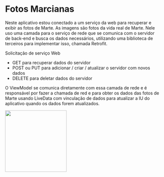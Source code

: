 # Fotos Marcianas 
Neste aplicativo estou conectado a um serviço da web para recuperar e exibir as fotos de Marte. 
As imagens são fotos da vida real de Marte.
Nele uso uma camada para o serviço de rede que se comunica com o servidor de back-end e busca os dados necessários, 
utilizando uma biblioteca de terceiros para implementar isso, chamada Retrofit. 

Solicitação de serviço Web 
- GET para recuperar dados do servidor 
- POST ou PUT para adicionar / criar / atualizar o servidor com novos dados 
- DELETE para deletar dados do servidor

O ViewModel se comunica diretamente com essa camada de rede e é responsável por fazer a chamada de red
e para obter os dados das fotos de Marte usando LiveData com vinculação de dados para atualizar a IU do aplicativo quando os dados forem atualizados.

 <img width="200" src="https://user-images.githubusercontent.com/49947803/118002881-6f24b700-b31e-11eb-953a-cd4c852fe09e.png">

